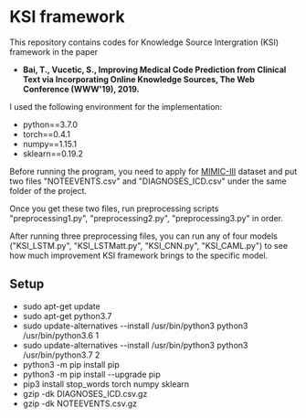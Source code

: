# KSI framework
This repository contains codes for Knowledge Source Intergration (KSI) framework in the paper
* **Bai, T., Vucetic, S., Improving Medical Code Prediction from Clinical Text via Incorporating Online Knowledge Sources, The Web Conference (WWW'19), 2019.**

I used the following environment for the implementation:
* python==3.7.0
* torch==0.4.1
* numpy==1.15.1
* sklearn==0.19.2

Before running the program, you need to apply for [MIMIC-III](https://mimic.physionet.org/gettingstarted/access/) dataset and put two files "NOTEEVENTS.csv" and "DIAGNOSES_ICD.csv" under the same folder of the project.

Once you get these two files, run preprocessing scripts "preprocessing1.py", "preprocessing2.py", "preprocessing3.py" in order.

After running three preprocessing files, you can run any of four models ("KSI_LSTM.py", "KSI_LSTMatt.py", "KSI_CNN.py", "KSI_CAML.py") to see how much improvement KSI framework brings to the specific model.

## Setup

- sudo apt-get update
- sudo apt-get python3.7
- sudo update-alternatives --install /usr/bin/python3 python3 /usr/bin/python3.6 1
- sudo update-alternatives --install /usr/bin/python3 python3 /usr/bin/python3.7 2
- python3 -m pip install pip
- python3 -m pip install --upgrade pip
- pip3 install stop_words torch numpy sklearn
- gzip -dk DIAGNOSES_ICD.csv.gz
- gzip -dk NOTEEVENTS.csv.gz